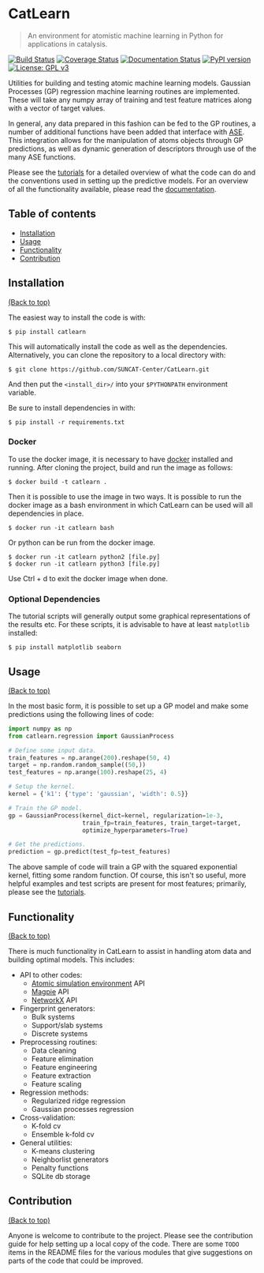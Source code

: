 # CatLearn

> An environment for atomistic machine learning in Python for applications in catalysis.

[![Build Status](https://travis-ci.org/SUNCAT-Center/CatLearn.svg?branch=master)](https://travis-ci.org/SUNCAT-Center/CatLearn) [![Coverage Status](https://coveralls.io/repos/github/SUNCAT-Center/CatLearn/badge.svg?branch=master)](https://coveralls.io/github/SUNCAT-Center/CatLearn?branch=master) [![Documentation Status](https://readthedocs.org/projects/catlearn/badge/?version=latest)](http://catlearn.readthedocs.io/en/latest/?badge=latest) [![PyPI version](https://badge.fury.io/py/CatLearn.svg)](https://badge.fury.io/py/CatLearn) [![License: GPL v3](https://img.shields.io/badge/License-GPL%20v3-blue.svg)](https://www.gnu.org/licenses/gpl-3.0)

Utilities for building and testing atomic machine learning models. Gaussian Processes (GP) regression machine learning routines are implemented. These will take any numpy array of training and test feature matrices along with a vector of target values.

In general, any data prepared in this fashion can be fed to the GP routines, a number of additional functions have been added that interface with [ASE](https://wiki.fysik.dtu.dk/ase/). This integration allows for the manipulation of atoms objects through GP predictions, as well as dynamic generation of descriptors through use of the many ASE functions.

Please see the [tutorials](https://github.com/SUNCAT-Center/CatLearn/tree/master/tutorials) for a detailed overview of what the code can do and the conventions used in setting up the predictive models. For an overview of all the functionality available, please read the [documentation](http://catlearn.readthedocs.io/en/latest/).

## Table of contents

-   [Installation](#installation)
-   [Usage](#usage)
-   [Functionality](#functionality)
-   [Contribution](#contribution)

## Installation

[(Back to top)](#table-of-contents)

The easiest way to install the code is with:

```shell
$ pip install catlearn
```

This will automatically install the code as well as the dependencies. Alternatively, you can clone the repository to a local directory with:

```shell
$ git clone https://github.com/SUNCAT-Center/CatLearn.git
```

And then put the `<install_dir>/` into your `$PYTHONPATH` environment variable.

Be sure to install dependencies in with:

```shell
$ pip install -r requirements.txt
```

### Docker

To use the docker image, it is necessary to have [docker](https://www.docker.com) installed and running. After cloning the project, build and run the image as follows:

```shell
$ docker build -t catlearn .
```

Then it is possible to use the image in two ways. It is possible to run the docker image as a bash environment in which CatLearn can be used will all dependencies in place.

```shell
$ docker run -it catlearn bash
```

Or python can be run from the docker image.

```shell
$ docker run -it catlearn python2 [file.py]
$ docker run -it catlearn python3 [file.py]
```

Use Ctrl + d to exit the docker image when done.

### Optional Dependencies

The tutorial scripts will generally output some graphical representations of the results etc. For these scripts, it is advisable to have at least `matplotlib` installed:

```shell
$ pip install matplotlib seaborn
```

## Usage

[(Back to top)](#table-of-contents)

In the most basic form, it is possible to set up a GP model and make some predictions using the following lines of code:

```python
import numpy as np
from catlearn.regression import GaussianProcess

# Define some input data.
train_features = np.arange(200).reshape(50, 4)
target = np.random.random_sample((50,))
test_features = np.arange(100).reshape(25, 4)

# Setup the kernel.
kernel = {'k1': {'type': 'gaussian', 'width': 0.5}}

# Train the GP model.
gp = GaussianProcess(kernel_dict=kernel, regularization=1e-3,
                     train_fp=train_features, train_target=target,
                     optimize_hyperparameters=True)

# Get the predictions.
prediction = gp.predict(test_fp=test_features)
```

The above sample of code will train a GP with the squared exponential kernel, fitting some random function. Of course, this isn't so useful, more helpful examples and test scripts are present for most features; primarily, please see the [tutorials](https://github.com/SUNCAT-Center/CatLearn/tree/master/tutorials).

## Functionality

[(Back to top)](#table-of-contents)

There is much functionality in CatLearn to assist in handling atom data and building optimal models. This includes:

-   API to other codes:
    -   [Atomic simulation environment](https://wiki.fysik.dtu.dk/ase/) API
    -   [Magpie](https://bitbucket.org/wolverton/magpie) API
    -   [NetworkX](https://networkx.github.io/) API
-   Fingerprint generators:
    -   Bulk systems
    -   Support/slab systems
    -   Discrete systems
-   Preprocessing routines:
    -   Data cleaning
    -   Feature elimination
    -   Feature engineering
    -   Feature extraction
    -   Feature scaling
-   Regression methods:
    -   Regularized ridge regression
    -   Gaussian processes regression
-   Cross-validation:
    -   K-fold cv
    -   Ensemble k-fold cv
-   General utilities:
    -   K-means clustering
    -   Neighborlist generators
    -   Penalty functions
    -   SQLite db storage

## Contribution

[(Back to top)](#table-of-contents)

Anyone is welcome to contribute to the project. Please see the contribution guide for help setting up a local copy of the code. There are some `TODO` items in the README files for the various modules that give suggestions on parts of the code that could be improved.

